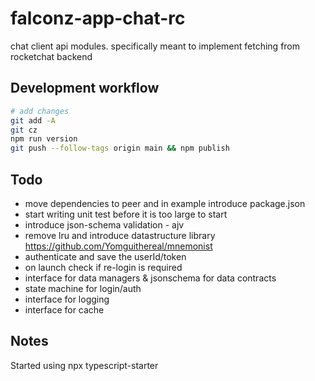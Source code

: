 # falconz-app-chat-rc

chat client api modules. specifically meant to implement fetching from rocketchat backend

## Development workflow

```bash
# add changes
git add -A
git cz
npm run version
git push --follow-tags origin main && npm publish
```

## Todo

- move dependencies to peer and in example introduce package.json
- start writing unit test before it is too large to start
- introduce json-schema validation - ajv
- remove lru and introduce datastructure library https://github.com/Yomguithereal/mnemonist
- authenticate and save the userId/token
- on launch check if re-login is required
- interface for data managers & jsonschema for data contracts
- state machine for login/auth
- interface for logging
- interface for cache

## Notes

Started using npx typescript-starter
